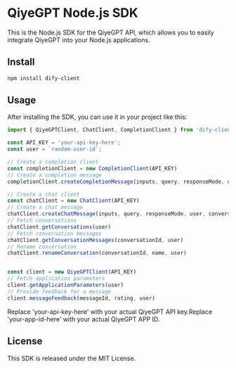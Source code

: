 # QiyeGPT Node.js SDK
This is the Node.js SDK for the QiyeGPT API, which allows you to easily integrate QiyeGPT into your Node.js applications.

## Install
```bash
npm install dify-client
```

## Usage
After installing the SDK, you can use it in your project like this:

```js
import { QiyeGPTClient, ChatClient, CompletionClient } from 'dify-client'

const API_KEY = 'your-api-key-here';
const user = `random-user-id`;

// Create a completion client
const completionClient = new CompletionClient(API_KEY)
// Create a completion message
completionClient.createCompletionMessage(inputs, query, responseMode, user)

// Create a chat client
const chatClient = new ChatClient(API_KEY)
// Create a chat message
chatClient.createChatMessage(inputs, query, responseMode, user, conversationId)
// Fetch conversations
chatClient.getConversations(user)
// Fetch conversation messages
chatClient.getConversationMessages(conversationId, user)
// Rename conversation
chatClient.renameConversation(conversationId, name, user)


const client = new QiyeGPTClient(API_KEY)
// Fetch application parameters
client.getApplicationParameters(user)
// Provide feedback for a message
client.messageFeedback(messageId, rating, user)

```

Replace 'your-api-key-here' with your actual QiyeGPT API key.Replace 'your-app-id-here' with your actual QiyeGPT APP ID.

## License
This SDK is released under the MIT License.
